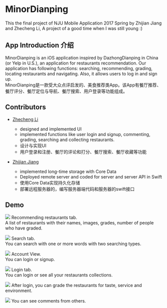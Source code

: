 # MinorDianping
This the final project of NJU Mobile Application 2017 Spring by Zhijian Jiang and Zhecheng Li, A project of a good time when I was still young :)

## App Introduction 介绍 
MinorDianping is an iOS application inspired by DazhongDianping in China (or Yelp in U.S.), an application for restaurants recommendation. Our application has following functions: searching, recommending, grading, locating restaurants and navigating. Also, it allows users to log in and sign up.  
MinorDianping是一款受大众点评启发的、美食推荐类App。该App有餐厅推荐、餐厅评分、餐厅定位与导航、餐厅搜索、用户登录等功能组成。

## Contributors
* [Zhecheng Li](https://github.com/BearL222)
	* designed and implemented UI
	* implemented functions like user login and signup, commenting, grading, searching and collecting restaurants.
	* 设计与实现UI
	* 用户登录和注册、餐厅的评论和打分、餐厅搜索、餐厅收藏等功能
	
* [Zhijian Jiang](https://github.com/ZhijianJiang)
	* implemented long-time storage with Core Data
	* Deployed remote server and coded for server and server API in Swift
	* 使用Core Data实现持久化存储
	* 部署远程服务器的，编写服务器端代码和服务器的swift接口
	
## Demo
![](Main.PNG)
Recommending restaurants tab.  
A list of restaurants with their names, images, grades, number of people who have graded.

![](Search.PNG)
Search tab.  
You can search with one or more words with two searching types.

![](Login.PNG)
Account View.  
You can login or signup.

![](Account.PNG)
Login tab.  
You can login or see all your restaurants collections.

![](Comment2.PNG)
After login, you can grade the restaurants for taste, service and environment.

![](Comment.PNG)
You can see comments from others.

